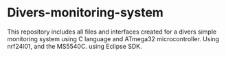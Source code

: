# Divers-monitoring-system
This repository includes all files and interfaces created for a divers simple monitoring system using C language and ATmega32 microcontroller.
Using nrf24l01, and the MS5540C.
using Eclipse SDK.
